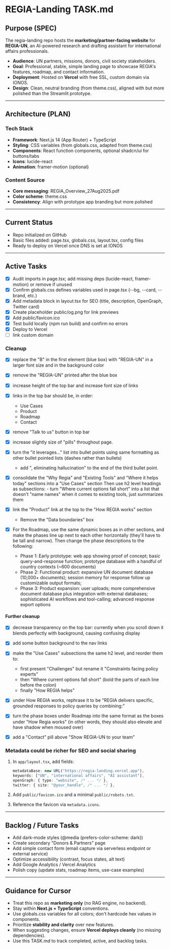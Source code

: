 # REGIA-Landing  TASK.md

##  Purpose (SPEC)
The regia-landing repo hosts the **marketing/partner-facing website** for **REGIA-UN**, an AI-powered research and drafting assistant for international affairs professionals.

- **Audience**: UN partners, missions, donors, civil society stakeholders.
- **Goal**: Professional, stable, simple landing page to showcase REGIA's features, roadmap, and contact information.
- **Deployment**: Hosted on **Vercel** with free SSL, custom domain via IONOS.
- **Design**: Clean, neutral branding (from theme.css), aligned with but more polished than the Streamlit prototype.

---

##  Architecture (PLAN)

### Tech Stack
- **Framework**: Next.js 14 (App Router) + TypeScript
- **Styling**: CSS variables (from globals.css, adapted from theme.css)
- **Components**: React function components, optional shadcn/ui for buttons/tabs
- **Icons**: lucide-react
- **Animation**: framer-motion (optional)

### Content Source
- **Core messaging**: REGIA_Overview_27Aug2025.pdf
- **Color scheme**: theme.css
- **Consistency**: Align with prototype app branding but more polished

---

##  Current Status
- Repo initialized on GitHub
- Basic files added: page.tsx, globals.css, layout.tsx, config files
- Ready to deploy on Vercel once DNS is set at IONOS

---

##  Active Tasks
- [x] Audit imports in page.tsx; add missing deps (lucide-react, framer-motion) or remove if unused
- [x] Confirm globals.css defines variables used in page.tsx (--bg, --card, --brand, etc.)
- [x] Add metadata block in layout.tsx for SEO (title, description, OpenGraph, Twitter card)
- [x] Create placeholder public/og.png for link previews
- [x] Add public/favicon.ico
- [x] Test build locally (npm run build) and confirm no errors
- [x] Deploy to Vercel 
- [ ] link custom domain

### Cleanup
- [x] replace the "B" in the first element (blue box) with "REGIA-UN" in a larger font size and in the background color
- [x] remove the "REGIA-UN" printed after the blue box
- [x] increase height of the top bar and increase font size of links
- [x] links in the top bar should be, in order:
    - Use Cases
    - Product
    - Roadmap
    - Contact
- [x] remove "Talk to us" button in top bar
- [x] increase slightly size of "pills" throughout page. 
- [x] turn the "it leverages..." list into bullet points using same formatting as other bullet pointed lists (dashes rather than bullets)
    - add ", eliminating hallucination" to the end of the third bullet point.
- [x] consolidate the "Why Regia" and "Existing Tools" and "Where it helps today" sections into a "Use Cases" section
    Then use h2 level headings as subsections:
        - turn "Where current options fall short" into a list that doesn't "name names" when it comes to existing tools, just summarizes them
- [x] link the "Product" link at the top to the "How REGIA works" section
    - Remove the "Data boundaries" box 

- [x] For the Roadmap, use the same dynamic boxes as in other sections, and make the phases line up next to each other horizontally (they'll have to be tall and narrow). Then change the phase descriptions to the following:
    - Phase 1: Early prototype: web app showing proof of concept; basic query-and-response function; prototype database with a handful of country contexts (~600 documents)
    - Phase 2: Functional product: expansive UN document database (10,000+ documents); session memory for response follow up customizable output formats; 
    - Phase 3: Product expansion: user uploads; more comprehensive document database plus integration with external databases; sophisticated AI workflows and tool-calling; advanced response export options

#### Further cleanup
- [x] decrease transparency on the top bar: currently when you scroll down it blends perfectly with background, causing confusing display
- [x] add some button background to the nav links
- [x] make the "Use Cases" subsections the same h2 level, and reorder them to:
    - first present "Challenges" but rename it "Constraints facing policy experts"
    - then "Where current options fall short" (bold the parts of each line before the colon)
    - finally "How REGIA helps"
- [x] under How REGIA works, rephrase it to be "REGIA delivers specific, grounded responses to policy queries by combining:"
- [x] turn the phase boxes under Roadmap into the same format as the boxes under "How Regia works" (in other words, they should also elevate and have shadow when moused over)
- [x] add a "Contact" pill above "Show REGIA-UN to your team"


### Metadata could be richer for SEO and social sharing
1. In `app/layout.tsx`, add fields:

   ```ts
   metadataBase: new URL("https://regia-landing.vercel.app"),
   keywords: ["UN", "international affairs", "AI assistant"],
   openGraph: { type: "website", /* ... */ },
   twitter: { site: "@your_handle", /* ... */ },
   ```
2. Add `public/favicon.ico` and a minimal `public/robots.txt`.
3. Reference the favicon via `metadata.icons`.



---

##  Backlog / Future Tasks
- Add dark-mode styles (@media (prefers-color-scheme: dark))
- Create secondary "Donors & Partners" page
- Add simple contact form (email capture via serverless endpoint or external service)
- Optimize accessibility (contrast, focus states, alt text)
- Add Google Analytics / Vercel Analytics
- Polish copy (update stats, roadmap items, use-case examples)

---

##  Guidance for Cursor
- Treat this repo as **marketing only** (no RAG engine, no backend).
- Stay within **Next.js + TypeScript** conventions.
- Use globals.css variables for all colors; don't hardcode hex values in components.
- Prioritize **stability and clarity** over new features.
- When suggesting changes, ensure **Vercel deploys cleanly** (no missing dependencies).
- Use this TASK.md to track completed, active, and backlog tasks.
